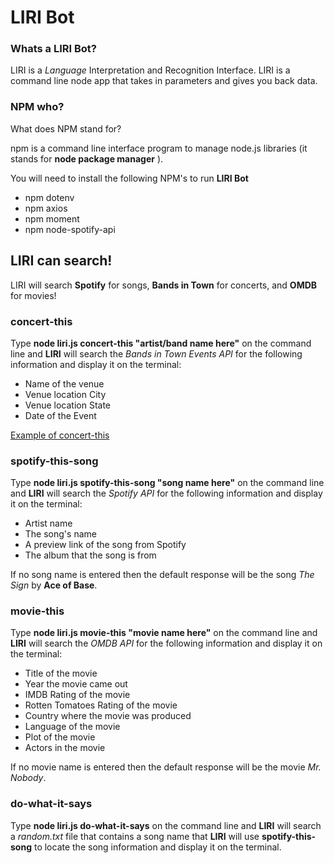 # LIRI Bot

### Whats a LIRI Bot?
LIRI is a _Language_ Interpretation and Recognition Interface.  LIRI is a command line node app that takes in parameters and gives you back data.

### NPM who?
What does NPM stand for?

npm is a command line interface program to manage node.js libraries (it stands for **node package manager**  ). 

You will need to install the following NPM's to run **LIRI Bot**
* npm dotenv
* npm axios
* npm moment
* npm node-spotify-api

## LIRI can search!
LIRI will search **Spotify** for songs, **Bands in Town** for concerts, and **OMDB** for movies!

### concert-this
Type **node liri.js concert-this "artist/band name here"** on the command line and **LIRI** will search the _Bands in Town Events API_ for the following information and display it on the terminal:
* Name of the venue
* Venue location City
* Venue location State
* Date of the Event

[Example of concert-this](https://drive.google.com/open?id=1ME2jXw9--cr76KwSRpU6lSk5lYbf11kc)

### spotify-this-song
Type **node liri.js spotify-this-song "song name here"** on the command line and **LIRI** will search the _Spotify API_ for the following information and display it on the terminal:
* Artist name
* The song's name
* A preview link of the song from Spotify
* The album that the song is from

If no song name is entered then the default response will be the song _The Sign_ by **Ace of Base**.

### movie-this
Type **node liri.js movie-this "movie name here"** on the command line and  **LIRI** will search the _OMDB API_  for the following information and display it on the terminal:
* Title of the movie
* Year the movie came out
* IMDB Rating of the movie
* Rotten Tomatoes Rating of the movie
* Country where the movie was produced
* Language of the movie
* Plot of the movie
* Actors in the movie

If no movie name is entered then the default response will be the movie _Mr. Nobody_.

### do-what-it-says
Type **node liri.js do-what-it-says** on the command line and **LIRI** will search a _random.txt_ file that contains a song name that **LIRI** will use **spotify-this-song** to locate the song information and display it on the terminal.
